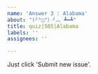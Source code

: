 ```yaml
---
name: 'Answer 3 : Alabama'
about: "(╯°□°）╯︵ ┻━┻"
title: quiz|505|Alabama
labels: ''
assignees: ''

---
```


Just click 'Submit new issue'.
